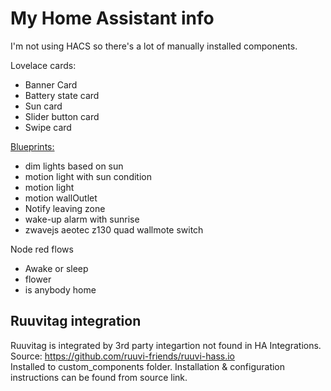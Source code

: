 # My Home Assistant info

I'm not using HACS so there's a lot of manually installed components.

Lovelace cards:  
- Banner Card
- Battery state card
- Sun card
- Slider button card
- Swipe card

<a href='blueprints/automation/homeassistant/README.md'>Blueprints:  </a>
- dim lights based on sun
- motion light with sun condition
- motion light
- motion wallOutlet
- Notify leaving zone
- wake-up alarm with sunrise
- zwavejs aeotec z130 quad wallmote switch

Node red flows
- Awake or sleep
- flower
- is anybody home

## Ruuvitag integration
Ruuvitag is integrated by 3rd party integartion not found in HA Integrations.  
Source: https://github.com/ruuvi-friends/ruuvi-hass.io  
Installed to custom_components folder. Installation & configuration instructions can be found from source link.


